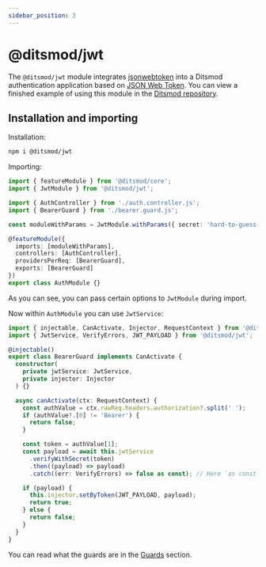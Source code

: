 ```yaml
---
sidebar_position: 3
---
```


# @ditsmod/jwt

The `@ditsmod/jwt` module integrates [jsonwebtoken][1] into a Ditsmod authentication application based on [JSON Web Token][2]. You can view a finished example of using this module in the [Ditsmod repository][3].

## Installation and importing

Installation:

```bash
npm i @ditsmod/jwt
```

Importing:

```ts {7,10}
import { featureModule } from '@ditsmod/core';
import { JwtModule } from '@ditsmod/jwt';

import { AuthController } from './auth.controller.js';
import { BearerGuard } from './bearer.guard.js';

const moduleWithParams = JwtModule.withParams({ secret: 'hard-to-guess-secret', signOptions: { expiresIn: '2m' } });

@featureModule({
  imports: [moduleWithParams],
  controllers: [AuthController],
  providersPerReq: [BearerGuard],
  exports: [BearerGuard]
})
export class AuthModule {}
```

As you can see, you can pass certain options to `JwtModule` during import.

Now within `AuthModule` you can use `JwtService`:

```ts {7,18-21}
import { injectable, CanActivate, Injector, RequestContext } from '@ditsmod/core';
import { JwtService, VerifyErrors, JWT_PAYLOAD } from '@ditsmod/jwt';

@injectable()
export class BearerGuard implements CanActivate {
  constructor(
    private jwtService: JwtService,
    private injector: Injector
  ) {}

  async canActivate(ctx: RequestContext) {
    const authValue = ctx.rawReq.headers.authorization?.split(' ');
    if (authValue?.[0] != 'Bearer') {
      return false;
    }

    const token = authValue[1];
    const payload = await this.jwtService
      .verifyWithSecret(token)
      .then((payload) => payload)
      .catch((err: VerifyErrors) => false as const); // Here `as const` to narrow down returned type.

    if (payload) {
      this.injector.setByToken(JWT_PAYLOAD, payload);
      return true;
    } else {
      return false;
    }
  }
}
```

You can read what the guards are in the [Guards][4] section.


[1]: https://github.com/auth0/node-jsonwebtoken
[2]: https://www.rfc-editor.org/rfc/rfc7519
[3]: https://github.com/ditsmod/ditsmod/tree/main/examples/14-auth-jwt
[4]: /components-of-ditsmod-app/guards
